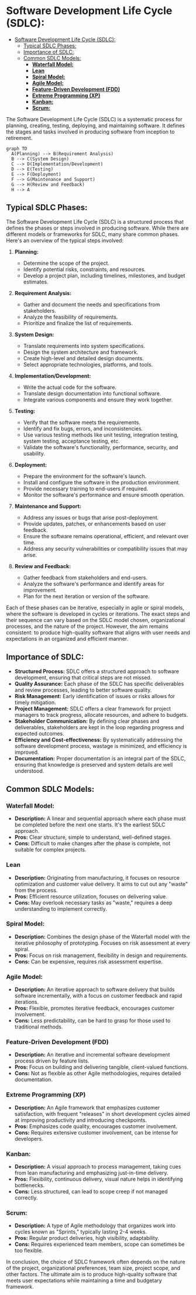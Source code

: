 # Software Development Life Cycle (SDLC):

- [Software Development Life Cycle (SDLC):](#software-development-life-cycle-sdlc)
  - [Typical SDLC Phases:](#typical-sdlc-phases)
  - [Importance of SDLC:](#importance-of-sdlc)
  - [Common SDLC Models:](#common-sdlc-models)
    - [**Waterfall Model:**](#waterfall-model)
    - [**Lean**](#lean)
    - [**Spiral Model:**](#spiral-model)
    - [**Agile Model:**](#agile-model)
    - [**Feature-Driven Development (FDD)**](#feature-driven-development-fdd)
    - [**Extreme Programming (XP)**](#extreme-programming-xp)
    - [**Kanban:**](#kanban)
    - [**Scrum:**](#scrum)


The Software Development Life Cycle (SDLC) is a systematic process for planning, creating, testing, deploying, and maintaining software. It defines the stages and tasks involved in producing software from inception to retirement.

```mermaid
graph TD
  A(Planning) --> B(Requirement Analysis)
  B --> C(System Design)
  C --> D(Implementation/Development)
  D --> E(Testing)
  E --> F(Deployment)
  F --> G(Maintenance and Support)
  G --> H(Review and Feedback)
  H --> A

```

## Typical SDLC Phases:

The Software Development Life Cycle (SDLC) is a structured process that defines the phases or steps involved in producing software. While there are different models or frameworks for SDLC, many share common phases. Here's an overview of the typical steps involved:

1. **Planning:**
    - Determine the scope of the project.
    - Identify potential risks, constraints, and resources.
    - Develop a project plan, including timelines, milestones, and budget estimates.

2. **Requirement Analysis:**
    - Gather and document the needs and specifications from stakeholders.
    - Analyze the feasibility of requirements.
    - Prioritize and finalize the list of requirements.

3. **System Design:**
    - Translate requirements into system specifications.
    - Design the system architecture and framework.
    - Create high-level and detailed design documents.
    - Select appropriate technologies, platforms, and tools.

4. **Implementation/Development:**
    - Write the actual code for the software.
    - Translate design documentation into functional software.
    - Integrate various components and ensure they work together.

5. **Testing:**
    - Verify that the software meets the requirements.
    - Identify and fix bugs, errors, and inconsistencies.
    - Use various testing methods like unit testing, integration testing, system testing, acceptance testing, etc.
    - Validate the software's functionality, performance, security, and usability.

6. **Deployment:**
    - Prepare the environment for the software's launch.
    - Install and configure the software in the production environment.
    - Provide necessary training to end-users if required.
    - Monitor the software's performance and ensure smooth operation.

7. **Maintenance and Support:**
    - Address any issues or bugs that arise post-deployment.
    - Provide updates, patches, or enhancements based on user feedback.
    - Ensure the software remains operational, efficient, and relevant over time.
    - Address any security vulnerabilities or compatibility issues that may arise.

8. **Review and Feedback:**
    - Gather feedback from stakeholders and end-users.
    - Analyze the software's performance and identify areas for improvement.
    - Plan for the next iteration or version of the software.

Each of these phases can be iterative, especially in agile or spiral models, where the software is developed in cycles or iterations. The exact steps and their sequence can vary based on the SDLC model chosen, organizational processes, and the nature of the project. However, the aim remains consistent: to produce high-quality software that aligns with user needs and expectations in an organized and efficient manner.

## Importance of SDLC:

- **Structured Process:** SDLC offers a structured approach to software development, ensuring that critical steps are not missed.
- **Quality Assurance:** Each phase of the SDLC has specific deliverables and review processes, leading to better software quality.
- **Risk Management:** Early identification of issues or risks allows for timely mitigation.
- **Project Management:** SDLC offers a clear framework for project managers to track progress, allocate resources, and adhere to budgets.
- **Stakeholder Communication:** By defining clear phases and deliverables, stakeholders are kept in the loop regarding progress and expected outcomes.
- **Efficiency and Cost-effectiveness:** By systematically addressing the software development process, wastage is minimized, and efficiency is improved.
- **Documentation:** Proper documentation is an integral part of the SDLC, ensuring that knowledge is preserved and system details are well understood.

## Common SDLC Models:

### **Waterfall Model:**
- **Description:** A linear and sequential approach where each phase must be completed before the next one starts. It's the earliest SDLC approach.
- **Pros:** Clear structure, simple to understand, well-defined stages.
- **Cons:** Difficult to make changes after the phase is complete, not suitable for complex projects.

### **Lean**
- **Description:** Originating from manufacturing, it focuses on resource optimization and customer value delivery. It aims to cut out any "waste" from the process.
- **Pros:** Efficient resource utilization, focuses on delivering value.
- **Cons:** May overlook necessary tasks as "waste," requires a deep understanding to implement correctly.

### **Spiral Model:**
- **Description:** Combines the design phase of the Waterfall model with the iterative philosophy of prototyping. Focuses on risk assessment at every spiral.
- **Pros:** Focus on risk management, flexibility in design and requirements.
- **Cons:** Can be expensive, requires risk assessment expertise.

### **Agile Model:**
- **Description:** An iterative approach to software delivery that builds software incrementally, with a focus on customer feedback and rapid iterations.
- **Pros:** Flexible, promotes iterative feedback, encourages customer involvement.
- **Cons:** Less predictability, can be hard to grasp for those used to traditional methods.

### **Feature-Driven Development (FDD)**
- **Description:** An iterative and incremental software development process driven by feature lists.
- **Pros:** Focus on building and delivering tangible, client-valued functions.
- **Cons:** Not as flexible as other Agile methodologies, requires detailed documentation.

### **Extreme Programming (XP)**
- **Description:** An Agile framework that emphasizes customer satisfaction, with frequent "releases" in short development cycles aimed at improving productivity and introducing checkpoints.
- **Pros:** Emphasizes code quality, encourages customer involvement.
- **Cons:** Requires extensive customer involvement, can be intense for developers.

### **Kanban:**
- **Description:** A visual approach to process management, taking cues from lean manufacturing and emphasizing just-in-time delivery.
- **Pros:** Flexibility, continuous delivery, visual nature helps in identifying bottlenecks.
- **Cons:** Less structured, can lead to scope creep if not managed correctly.

### **Scrum:**
- **Description:** A type of Agile methodology that organizes work into cycles known as "Sprints," typically lasting 2-4 weeks.
- **Pros:** Regular product deliveries, high visibility, adaptability.
- **Cons:** Requires experienced team members, scope can sometimes be too flexible.

In conclusion, the choice of SDLC framework often depends on the nature of the project, organizational preferences, team size, project scope, and other factors. The ultimate aim is to produce high-quality software that meets user expectations while maintaining a time and budgetary framework.
